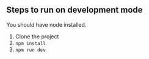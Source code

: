 ## Steps to run on development mode

You should have node installed.

1. Clone the project
2. `npm install`
3. `npm run dev`
```
